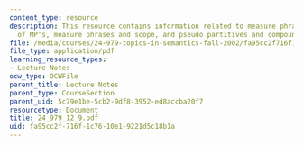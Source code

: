 ```yaml
---
content_type: resource
description: This resource contains information related to measure phrases, sematics
  of MP's, measure phrases and scope, and pseudo partitives and compounds.
file: /media/courses/24-979-topics-in-semantics-fall-2002/fa95cc2f716f1c7610e19221d5c18b1a_24_979_12_9.pdf
file_type: application/pdf
learning_resource_types:
- Lecture Notes
ocw_type: OCWFile
parent_title: Lecture Notes
parent_type: CourseSection
parent_uid: 5c79e1be-5cb2-9df8-3952-ed8accba20f7
resourcetype: Document
title: 24_979_12_9.pdf
uid: fa95cc2f-716f-1c76-10e1-9221d5c18b1a
---
```

